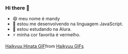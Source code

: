 ### Hi there 👋

- 😄 meu nome é mandy
- 🌱 estou me desenvolvendo na linguagem JavaScript.
- 🤔 estou estudando na Alura.
- ⚡ minha cor favorita é vermelho.
<div class="tenor-gif-embed" data-postid="4896880" data-share-method="host" data-aspect-ratio="1.06299" data-width="100%"><a href="https://tenor.com/view/haikyuu-hinata-thumbs-up-gif-4896880">Haikyuu Hinata GIF</a>from <a href="https://tenor.com/search/haikyuu-gifs">Haikyuu GIFs</a></div> <script type="text/javascript" async src="https://tenor.com/embed.js"></script>
